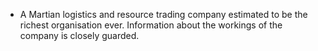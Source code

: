 - A Martian logistics and resource trading company estimated to be the richest organisation ever. Information about the workings of the company is closely guarded.